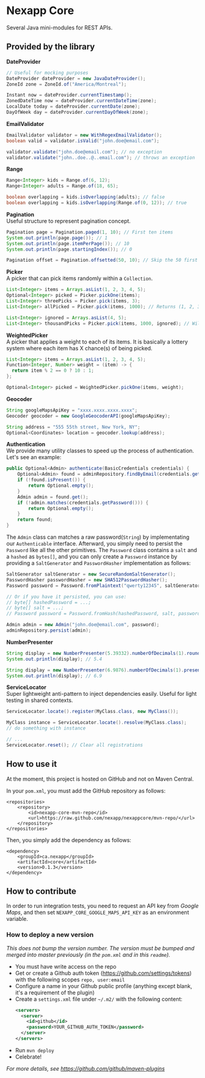 # Nexapp Core
Several Java mini-modules for REST APIs.

## Provided by the library
**DateProvider**
```java
// Useful for mocking purposes
DateProvider dateProvider = new JavaDateProvider();
ZoneId zone = ZoneId.of("America/Montreal");

Instant now = dateProvider.currentTimestamp();
ZonedDateTime now = dateProvider.currentDateTime(zone);
LocalDate today = dateProvider.currentDate(zone);
DayOfWeek day = dateProvider.currentDayOfWeek(zone);
``` 

**EmailValidator**
```java
EmailValidator validator = new WithRegexEmailValidator();
boolean valid = validator.isValid("john.doe@email.com");

validator.validate("john.doe@email.com"); // no exception
validator.validate("john..doe..@..email.com"); // throws an exception
```

**Range**
```java
Range<Integer> kids = Range.of(6, 12);
Range<Integer> adults = Range.of(18, 65);

boolean overlapping = kids.isOverlapping(adults); // false
boolean overlapping = kids.isOverlapping(Range.of(0, 12)); // true
```

**Pagination** <br />
Useful structure to represent pagination concept.
```java
Pagination page = Pagination.paged(1, 10); // First ten items
System.out.println(page.page()); // 1
System.out.println(page.itemPerPage()); // 10
System.out.println(page.startingIndex()); // 0

Pagination offset = Pagination.offsetted(50, 10); // Skip the 50 first items, then take 10 items
```

**Picker** <br />
A picker that can pick items randomly within a `Collection`.
```java
List<Integer> items = Arrays.asList(1, 2, 3, 4, 5);
Optional<Integer> picked = Picker.pickOne(items);
List<Integer> threePicks = Picker.pick(items, 3);
List<Integer> allPicked = Picker.pick(items, 1000); // Returns (1, 2, 3, 4, 5);  Cannot be picked more than once.

List<Integer> ignored = Arrays.asList(4, 5);
List<Integer> thousandPicks = Picker.pick(items, 1000, ignored); // Will not contains any 4 or 5
```

**WeightedPicker** <br />
A picker that applies a weight to each of its items. It is basically a lottery system where each item has X chance(s) of being picked.
```java
List<Integer> items = Arrays.asList(1, 2, 3, 4, 5);
Function<Integer, Number> weight = (item) -> {
  return item % 2 == 0 ? 10 : 1;
};

Optional<Integer> picked = WeightedPicker.pickOne(items, weight);
```

**Geocoder** <br />
```java
String googleMapsApiKey = "xxxx.xxxx.xxxx.xxxx";
Geocoder geocoder = new GoogleGeocoderAPI(googleMapsApiKey);

String address = "555 55th street, New York, NY";
Optional<Coordinates> location = geocoder.lookup(address);
```

**Authentication** <br />
We provide many utility classes to speed up the process of authentication. Let's see an example:

```java
public Optional<Admin> authenticate(BasicCredentials credentials) {
    Optional<Admin> found = adminRepository.findByEmail(credentials.getUsername());
    if (!found.isPresent()) {
        return Optional.empty();
    }
    Admin admin = found.get();
    if (!admin.matches(credentials.getPassword())) {
        return Optional.empty();
    }
    return found;
}
```

The `Admin` class can matches a raw password(`String`) by implementating our `Authenticable` interface. Afterward, you simply need to persist the `Password` like all the other primitives. The `Password` class contains a `salt` and a `hashed` as `bytes[]`, and you can only create a `Password` instance by providing a `SaltGenerator` and `PasswordHasher` implementation as follows:

```java
SaltGenerator saltGenerator = new SecureRandomSaltGenerator();
PasswordHasher passwordHasher = new SHA512PasswordHasher();
Password password = Password.fromPlaintext("qwerty12345", saltGenerator, passwordHasher);

// Or if you have it persisted, you can use:
// byte[] hashedPassword = ...;
// byte[] salt = ...;
// Password password = Password.fromHash(hashedPassword, salt, passwordHasher);

Admin admin = new Admin("john.doe@email.com", password);
adminRepository.persist(admin);
```

**NumberPresenter**
```java
String display = new NumberPresenter(5.39332).numberOfDecimals(1).round().present();
System.out.println(display); // 5.4

String display = new NumberPresenter(6.9876).numberOfDecimals(1).present();
System.out.println(display); // 6.9
```

**ServiceLocator** <br />
Super lightweight anti-pattern to inject dependencies easily. Useful for light testing in shared contexts.
```java
ServiceLocator.locate().register(MyClass.class, new MyClass());

MyClass instance = ServiceLocator.locate().resolve(MyClass.class);
// do something with instance

// ...
ServiceLocator.reset(); // Clear all registrations
```

## How to use it
At the moment, this project is hosted on GitHub and not on Maven Central.

In your `pom.xml`, you must add the GitHub repository as follows:
```
<repositories>
	<repository>
		<id>nexapp-core-mvn-repo</id>
		<url>https://raw.github.com/nexapp/nexappcore/mvn-repo/</url>
	</repository>
</repositories>
```

Then, you simply add the dependency as follows:
```
<dependency>
	<groupId>ca.nexapp</groupId>
	<artifactId>core</artifactId>
	<version>0.1.3</version>
</dependency>
```

## How to contribute
In order to run integration tests, you need to request an API key from _Google Maps_, and then set `NEXAPP_CORE_GOOGLE_MAPS_API_KEY` as an environment variable.

### How to deploy a new version
_This does not bump the version number. The version must be bumped and merged into master previously (in the `pom.xml` and in this `readme`)._
- You must have write access on the repo
- Get or create a Github auth token (https://github.com/settings/tokens) with the following scopes `repo, user:email`
- Configure a name in your Github public profile (anything except blank, it's a requirement of the plugin)
- Create a `settings.xml` file under `~/.m2/` with the following content:
  ```xml
  <servers>
    <server>
      <id>github</id>
      <password>YOUR_GITHUB_AUTH_TOKEN</password>
    </server>
  </servers>
  ```
- Run `mvn deploy`
- Celebrate!

_For more details, see https://github.com/github/maven-plugins_
